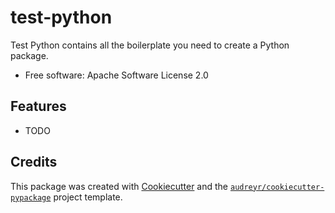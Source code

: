 # test-python

Test Python contains all the boilerplate you need to create a Python package.


* Free software: Apache Software License 2.0

Features
--------

* TODO

Credits
-------

This package was created with [Cookiecutter](https://github.com/audreyr/cookiecutter) and the [`audreyr/cookiecutter-pypackage`](https://github.com/audreyr/cookiecutter-pypackage) project template.
